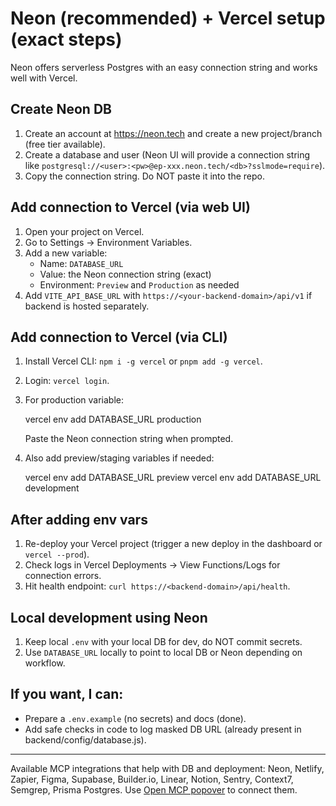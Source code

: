 # Neon (recommended) + Vercel setup (exact steps)

Neon offers serverless Postgres with an easy connection string and works well with Vercel.

## Create Neon DB

1. Create an account at https://neon.tech and create a new project/branch (free tier available).
2. Create a database and user (Neon UI will provide a connection string like `postgresql://<user>:<pw>@ep-xxx.neon.tech/<db>?sslmode=require`).
3. Copy the connection string. Do NOT paste it into the repo.

## Add connection to Vercel (via web UI)

1. Open your project on Vercel.
2. Go to Settings → Environment Variables.
3. Add a new variable:
   - Name: `DATABASE_URL`
   - Value: the Neon connection string (exact)
   - Environment: `Preview` and `Production` as needed
4. Add `VITE_API_BASE_URL` with `https://<your-backend-domain>/api/v1` if backend is hosted separately.

## Add connection to Vercel (via CLI)

1. Install Vercel CLI: `npm i -g vercel` or `pnpm add -g vercel`.
2. Login: `vercel login`.
3. For production variable:

   vercel env add DATABASE_URL production

   Paste the Neon connection string when prompted.

4. Also add preview/staging variables if needed:

   vercel env add DATABASE_URL preview
   vercel env add DATABASE_URL development

## After adding env vars

1. Re-deploy your Vercel project (trigger a new deploy in the dashboard or `vercel --prod`).
2. Check logs in Vercel Deployments → View Functions/Logs for connection errors.
3. Hit health endpoint: `curl https://<backend-domain>/api/health`.

## Local development using Neon

1. Keep local `.env` with your local DB for dev, do NOT commit secrets.
2. Use `DATABASE_URL` locally to point to local DB or Neon depending on workflow.

## If you want, I can:

- Prepare a `.env.example` (no secrets) and docs (done).
- Add safe checks in code to log masked DB URL (already present in backend/config/database.js).

---

Available MCP integrations that help with DB and deployment: Neon, Netlify, Zapier, Figma, Supabase, Builder.io, Linear, Notion, Sentry, Context7, Semgrep, Prisma Postgres. Use [Open MCP popover](#open-mcp-popover) to connect them.
